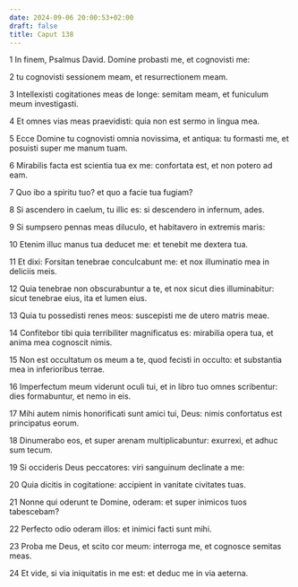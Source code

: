```yaml
---
date: 2024-09-06 20:00:53+02:00
draft: false
title: Caput 138
---
```





1 In finem, Psalmus David. Domine probasti me, et cognovisti me:

2 tu cognovisti sessionem meam, et resurrectionem meam.

3 Intellexisti cogitationes meas de longe: semitam meam, et funiculum meum investigasti.

4 Et omnes vias meas praevidisti: quia non est sermo in lingua mea.

5 Ecce Domine tu cognovisti omnia novissima, et antiqua: tu formasti me, et posuisti super me manum tuam.

6 Mirabilis facta est scientia tua ex me: confortata est, et non potero ad eam.

7 Quo ibo a spiritu tuo? et quo a facie tua fugiam?

8 Si ascendero in caelum, tu illic es: si descendero in infernum, ades.

9 Si sumpsero pennas meas diluculo, et habitavero in extremis maris:

10 Etenim illuc manus tua deducet me: et tenebit me dextera tua.

11 Et dixi: Forsitan tenebrae conculcabunt me: et nox illuminatio mea in deliciis meis.

12 Quia tenebrae non obscurabuntur a te, et nox sicut dies illuminabitur: sicut tenebrae eius, ita et lumen eius.

13 Quia tu possedisti renes meos: suscepisti me de utero matris meae.

14 Confitebor tibi quia terribiliter magnificatus es: mirabilia opera tua, et anima mea cognoscit nimis.

15 Non est occultatum os meum a te, quod fecisti in occulto: et substantia mea in inferioribus terrae.

16 Imperfectum meum viderunt oculi tui, et in libro tuo omnes scribentur: dies formabuntur, et nemo in eis.

17 Mihi autem nimis honorificati sunt amici tui, Deus: nimis confortatus est principatus eorum.

18 Dinumerabo eos, et super arenam multiplicabuntur: exurrexi, et adhuc sum tecum.

19 Si occideris Deus peccatores: viri sanguinum declinate a me:

20 Quia dicitis in cogitatione: accipient in vanitate civitates tuas.

21 Nonne qui oderunt te Domine, oderam: et super inimicos tuos tabescebam?

22 Perfecto odio oderam illos: et inimici facti sunt mihi.

23 Proba me Deus, et scito cor meum: interroga me, et cognosce semitas meas.

24 Et vide, si via iniquitatis in me est: et deduc me in via aeterna.


